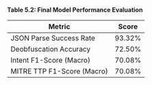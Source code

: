 **Table 5.2: Final Model Performance Evaluation**

| Metric | Score |
| --- | --- |
| JSON Parse Success Rate | 93.32% |
| Deobfuscation Accuracy | 72.50% |
| Intent F1-Score (Macro) | 70.08% |
| MITRE TTP F1-Score (Macro) | 70.08% |
